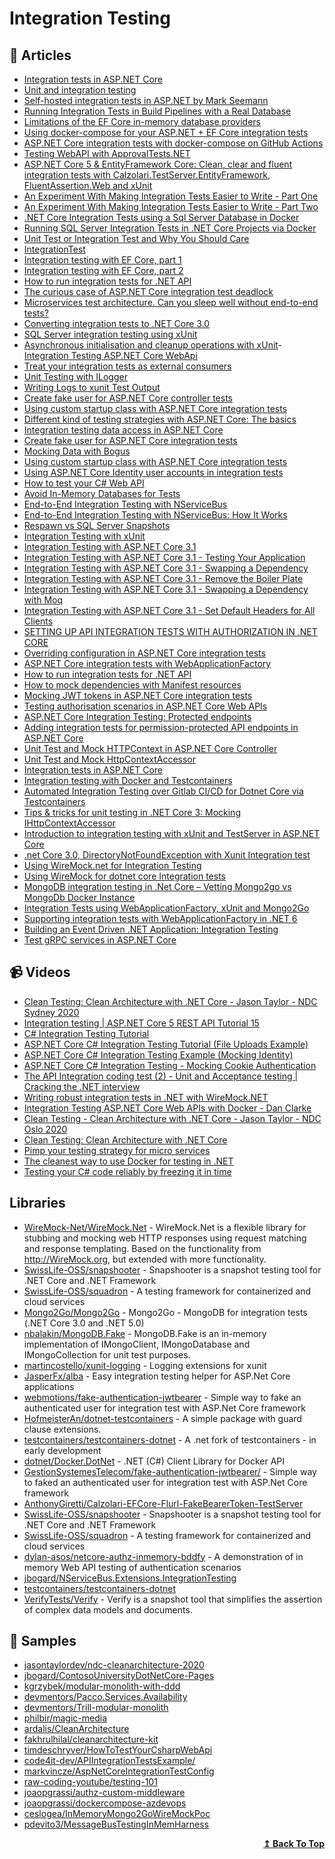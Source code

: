 

# Integration Testing

## 📝 Articles
- [Integration tests in ASP.NET Core](https://docs.microsoft.com/en-us/aspnet/core/test/integration-tests)
- [Unit and integration testing](https://github.com/dotnet-architecture/eShopOnContainers/wiki/Unit-and-integration-testing)
- [Self-hosted integration tests in ASP.NET by Mark Seemann](https://blog.ploeh.dk/2021/01/25/self-hosted-integration-tests-in-aspnet/)
- [Running Integration Tests in Build Pipelines with a Real Database](https://ardalis.com/running-integration-tests-in-build-pipelines-with-a-real-database/?utm_sq=gk5cykzhad) 
- [Limitations of the EF Core in-memory database providers](https://blog.joaograssi.com/limitations-ef-core-in-memory-database-providers/)
- [Using docker-compose for your ASP.NET + EF Core integration tests](https://blog.joaograssi.com/using-docker-compose-for-your-asp-net-ef-core-integration-tests/)
- [ASP.NET Core integration tests with docker-compose on GitHub Actions](https://blog.joaograssi.com/posts/2020/asp-net-core-integration-tests-with-docker-compose-github-actions/)
- [Testing WebAPI with ApprovalTests.NET](https://cezarypiatek.github.io/post/testing-web-api-with-approval-tests/)
- [ASP.NET Core 5 & EntityFramework Core: Clean, clear and fluent integration tests with Calzolari.TestServer.EntityFramework, FluentAssertion.Web and xUnit](https://anthonygiretti.com/2021/04/17/asp-net-core-5-entityframework-core-clean-clear-and-fluent-integration-tests-with-calzolari-testserver-entityframework-fluentassertion-web-and-xunit/)
- [An Experiment With Making Integration Tests Easier to Write - Part One](https://scotthannen.org/blog/2021/04/07/integration-test-experiment-1.html)
- [An Experiment With Making Integration Tests Easier to Write - Part Two](https://scotthannen.org/blog/2021/04/12/integration-test-experiment-2.html)
- [.NET Core Integration Tests using a Sql Server Database in Docker](https://wrapt.dev/blog/integration-tests-using-sql-server-db-in-docker)
- [Running SQL Server Integration Tests in .NET Core Projects via Docker](https://blog.dangl.me/archive/running-sql-server-integration-tests-in-net-core-projects-via-docker/)
- [Unit Test or Integration Test and Why You Should Care](https://ardalis.com/unit-test-or-integration-test-and-why-you-should-care)
- [IntegrationTest](https://martinfowler.com/bliki/IntegrationTest.html) 
- [Integration testing with EF Core, part 1](https://dev.to/maxx_don/integration-testing-with-ef-core-part-1-1l40)
- [Integration testing with EF Core, part 2](https://dev.to/maxx_don/integration-testing-with-ef-core-part-2-1fe)
- [How to run integration tests for .NET API](https://www.code4it.dev/blog/integration-tests-for-dotnet-api)
- [The curious case of ASP.NET Core integration test deadlock](https://www.strathweb.com/2021/05/the-curious-case-of-asp-net-core-integration-test-deadlock/)
- [Microservices test architecture. Can you sleep well without end-to-end tests?](https://threedots.tech/post/microservices-test-architecture/)
- [Converting integration tests to .NET Core 3.0](https://andrewlock.net/converting-integration-tests-to-net-core-3/)
- [SQL Server integration testing using xUnit](https://www.jvandertil.nl/posts/2020-04-02_sqlserverintegrationtesting/)
- [Asynchronous initialisation and cleanup operations with xUnit](https://mderriey.com/2017/09/04/async-lifetime-with-xunit/)- [Integration Testing ASP.NET Core WebApi](https://dasith.me/2018/12/30/integration-testing-aspnet-core-webapi/)
- [Treat your integration tests as external consumers](https://josef.codes/treat-you-integration-tests-as-external-consumers/)
- [Unit Testing with ILogger<T>](https://codeburst.io/unit-testing-with-net-core-ilogger-t-e8c16c503a80)
- [Writing Logs to xunit Test Output](https://blog.martincostello.com/writing-logs-to-xunit-test-output/)
- [Create fake user for ASP.NET Core controller tests](https://gunnarpeipman.com/aspnet-core-test-controller-fake-user/)
- [Using custom startup class with ASP.NET Core integration tests](https://gunnarpeipman.com/aspnet-core-integration-test-startup/)
- [Different kind of testing strategies with ASP.NET Core: The basics](https://dotnetfromthemountain.com/aspnet-core-testing-strategies-the-basics/)
- [Integration testing data access in ASP.​NET Core](https://asp.net-hacker.rocks/2019/01/18/integration-testing-data-access-dotnetcore.html)
- [Create fake user for ASP.NET Core integration tests](https://gunnarpeipman.com/aspnet-core-integration-test-fake-user/)
- [Mocking Data with Bogus](https://dev.to/integerman/mocking-data-with-bogus-25ac)
- [Using custom startup class with ASP.NET Core integration tests](https://gunnarpeipman.com/testing/aspnet-core-integration-tests-startup/)
- [Using ASP.NET Core Identity user accounts in integration tests](https://gunnarpeipman.com/aspnet-core-identity-integration-tests/)
- [How to test your C# Web API](https://timdeschryver.dev/blog/how-to-test-your-csharp-web-api)
- [Avoid In-Memory Databases for Tests](https://jimmybogard.com/avoid-in-memory-databases-for-tests/)
- [End-to-End Integration Testing with NServiceBus](https://jimmybogard.com/end-to-end-integration-testing-with-nservicebus/)
- [End-to-End Integration Testing with NServiceBus: How It Works](https://jimmybogard.com/end-to-end-integration-testing-with-nservicebus-how-it-works/)
- [Respawn vs SQL Server Snapshots](https://jimmybogard.com/respawn-vs-sql-server-snapshots/)
- [Integration Testing with xUnit](https://jimmybogard.com/integration-testing-with-xunit/)
- [Integration Testing with ASP.NET Core 3.1](https://adamstorr.azurewebsites.net/blog/integration-testing-with-aspnetcore-3-1)
- [Integration Testing with ASP.NET Core 3.1 - Testing Your Application](https://adamstorr.azurewebsites.net/blog/integration-testing-with-aspnetcore-3-1-testing-your-app)
- [Integration Testing with ASP.NET Core 3.1 - Swapping a Dependency](https://adamstorr.azurewebsites.net/blog/integration-testing-with-aspnetcore-3-1-swapping-dependency)
- [Integration Testing with ASP.NET Core 3.1 - Remove the Boiler Plate](https://adamstorr.azurewebsites.net/blog/integration-testing-with-aspnetcore-3-1-remove-the-boiler-plate)
- [Integration Testing with ASP.NET Core 3.1 - Swapping a Dependency with Moq](https://adamstorr.azurewebsites.net/blog/integration-testing-with-aspnetcore-3-1-swapping-dependency-with-moq)
- [Integration Testing with ASP.NET Core 3.1 - Set Default Headers for All Clients](https://adamstorr.azurewebsites.net/blog/integration-testing-with-aspnetcore-3-1-set-default-headers-for-all-clients)
- [SETTING UP API INTEGRATION TESTS WITH AUTHORIZATION IN .NET CORE](https://lukaszcoding.com/integration-testing-in-net-core/)
- [Overriding configuration in ASP.NET Core integration tests](https://blog.markvincze.com/overriding-configuration-in-asp-net-core-integration-tests/)
- [ASP.NET Core integration tests with WebApplicationFactory](https://www.vaughanreid.com/2020/07/asp-net-core-integration-tests-with-webapplicationfactory/)
- [How to run integration tests for .NET API](https://www.code4it.dev/blog/integration-tests-for-dotnet-api)
- [How to mock dependencies with Manifest resources](https://www.code4it.dev/blog/mock-dependency-with-manifest-resources)
- [Mocking JWT tokens in ASP.NET Core integration tests](https://stebet.net/mocking-jwt-tokens-in-asp-net-core-integration-tests/)
- [Testing authorisation scenarios in ASP.NET Core Web APIs](https://medium.com/asos-techblog/testing-authorization-scenarios-in-asp-net-core-web-api-484bc95d5f6f)
- [ASP.NET Core Integration Testing: Protected endpoints](https://dev.to/kaos/asp-net-core-integration-testing-protected-endpoints-3bpp)
- [Adding integration tests for permission-protected API endpoints in ASP.NET Core](https://blog.joaograssi.com/posts/2021/asp-net-core-testing-permission-protected-api-endpoints/)
- [Unit Test and Mock HTTPContext in ASP.NET Core Controller](https://www.thecodebuzz.com/unit-test-and-mock-httpcontext-in-asp-net-core-controller/)
- [Unit Test and Mock HttpContextAccessor](https://www.thecodebuzz.com/unit-test-and-mock-ihttpcontextaccessor/)
- [Integration tests in ASP.NET Core](https://blog.joaograssi.com/series/integration-tests-in-asp.net-core)
- [Integration testing with Docker and Testcontainers](https://medium.com/@jdelucaa/integration-testing-with-docker-and-testcontainers-3e53e6f44a1b)
- [Automated Integration Testing over Gitlab CI/CD for Dotnet Core via Testcontainers](https://medium.com/trendyol-tech/automated-integration-testing-over-gitlab-ci-cd-for-dotnet-core-via-testcontainers-b18c7f81e65f)
- [Tips & tricks for unit testing in .NET Core 3: Mocking IHttpContextAccessor](https://anthonygiretti.com/2020/02/03/tips-tricks-for-unit-testing-in-net-core-3-mocking-ihttpcontextaccessor/)
- [Introduction to integration testing with xUnit and TestServer in ASP.NET Core](https://andrewlock.net/introduction-to-integration-testing-with-xunit-and-testserver-in-asp-net-core/)
- [.net Core 3.0, DirectoryNotFoundException with Xunit Integration test](https://github.com/dotnet/aspnetcore/issues/17707)
- [Using WireMock.net for Integration Testing](https://www.alexhyett.com/using-wiremock-net-integration-tests/)
- [Using WireMock for dotnet core Integration tests](https://pcholko.com/posts/2021-04-05/wiremock-integration-test/)
- [MongoDB integration testing in .Net Core – Vetting Mongo2go vs MongoDb Docker Instance](http://www.jonathanawotwi.com/2021/06/mongodb-integration-testing-in-net-core-mongo2go-vs-mongodb-docker-instance/)
- [Integration Tests using WebApplicationFactory, xUnit and Mongo2Go](https://medium.com/@dev.satbir/integration-tests-using-webapplicationfactory-xunit-and-mongo2go-225068da834f)
- [Supporting integration tests with WebApplicationFactory in .NET 6](https://andrewlock.net/exploring-dotnet-6-part-6-supporting-integration-tests-with-webapplicationfactory-in-dotnet-6/)
- [Building an Event Driven .NET Application: Integration Testing](https://wrapt.dev/blog/building-an-event-driven-dotnet-application-integration-testing)
- [Test gRPC services in ASP.NET Core](https://docs.microsoft.com/en-us/aspnet/core/grpc/test-services?view=aspnetcore-6.0)

## 📹 Videos
- [Clean Testing: Clean Architecture with .NET Core - Jason Taylor - NDC Sydney 2020](https://www.youtube.com/watch?v=hV43fiHYBb4)
- [Integration testing | ASP.NET Core 5 REST API Tutorial 15](https://www.youtube.com/watch?v=7roqteWLw4s)
- [C# Integration Testing Tutorial](https://www.youtube.com/watch?v=OPEC_7J1LOw) 
- [ASP.NET Core C# Integration Testing Tutorial (File Uploads Example)](https://www.youtube.com/watch?v=0PXZMigt01A) 
- [ASP.NET Core C# Integration Testing Example (Mocking Identity)](https://www.youtube.com/watch?v=03y-i4nMou4&t=0s)
- [ASP.NET Core C# Integration Testing - Mocking Cookie Authentication](https://www.youtube.com/watch?v=b1-KG_x-Y5Q)
- [The API Integration coding test (2) - Unit and Acceptance testing | Cracking the .NET interview](https://www.youtube.com/watch?v=NPAK94ZCxD4)
- [Writing robust integration tests in .NET with WireMock.NET](https://www.youtube.com/watch?v=YU3ohofu6UU)
- [Integration Testing ASP.NET Core Web APIs with Docker - Dan Clarke](https://www.youtube.com/watch?v=VgStKMB1duY)
- [Clean Testing - Clean Architecture with .NET Core - Jason Taylor - NDC Oslo 2020](https://www.youtube.com/watch?v=T6NRcX1vnz8)
- [Clean Testing: Clean Architecture with .NET Core](https://www.youtube.com/watch?v=2UJ7mAtFuio)
- [Pimp your testing strategy for micro services](https://www.youtube.com/watch?v=mjpCsL-Wpos)
- [The cleanest way to use Docker for testing in .NET](https://www.youtube.com/watch?v=8IRNC7qZBmk)
- [Testing your C# code reliably by freezing it in time](https://www.youtube.com/watch?v=Q1_YkcPwpqY)

## Libraries
- [WireMock-Net/WireMock.Net](https://github.com/WireMock-Net/WireMock.Net) - WireMock.Net is a flexible library for stubbing and mocking web HTTP responses using request matching and response templating. Based on the functionality from http://WireMock.org, but extended with more functionality.
- [SwissLife-OSS/snapshooter](https://github.com/SwissLife-OSS/snapshooter) - Snapshooter is a snapshot testing tool for .NET Core and .NET Framework
- [SwissLife-OSS/squadron](https://github.com/SwissLife-OSS/squadron) - A testing framework for containerized and cloud services
- [Mongo2Go/Mongo2Go](https://github.com/Mongo2Go/Mongo2Go) - Mongo2Go - MongoDB for integration tests (.NET Core 3.0 and .NET 5.0)
- [nbalakin/MongoDB.Fake](https://github.com/nbalakin/MongoDB.Fake) - MongoDB.Fake is an in-memory implementation of IMongoClient, IMongoDatabase and IMongoCollection for unit test purposes.
- [martincostello/xunit-logging](https://github.com/martincostello/xunit-logging) - Logging extensions for xunit
- [JasperFx/alba](https://github.com/JasperFx/alba) - Easy integration testing helper for ASP.Net Core applications
- [webmotions/fake-authentication-jwtbearer](https://github.com/webmotions/fake-authentication-jwtbearer) - Simple way to fake an authenticated user for integration test with ASP.Net Core framework
- [HofmeisterAn/dotnet-testcontainers](https://github.com/HofmeisterAn/dotnet-testcontainers) - A simple package with guard clause extensions.
- [testcontainers/testcontainers-dotnet](https://github.com/testcontainers/testcontainers-dotnet) - A .net fork of testcontainers - in early development
- [dotnet/Docker.DotNet](https://github.com/dotnet/Docker.DotNet) - .NET (C#) Client Library for Docker API
- [GestionSystemesTelecom/fake-authentication-jwtbearer/](https://github.com/GestionSystemesTelecom/fake-authentication-jwtbearer/) - Simple way to faked an authenticated user for integration test with ASP.Net Core framework
- [AnthonyGiretti/Calzolari-EFCore-Flurl-FakeBearerToken-TestServer](https://github.com/AnthonyGiretti/Calzolari-EFCore-Flurl-FakeBearerToken-TestServer)
- [SwissLife-OSS/snapshooter](https://github.com/SwissLife-OSS/snapshooter) - Snapshooter is a snapshot testing tool for .NET Core and .NET Framework
- [SwissLife-OSS/squadron](https://github.com/SwissLife-OSS/squadron) - A testing framework for containerized and cloud services
- [dylan-asos/netcore-authz-inmemory-bddfy](https://github.com/dylan-asos/netcore-authz-inmemory-bddfy) - A demonstration of in memory Web API testing of authentication scenarios
- [jbogard/NServiceBus.Extensions.IntegrationTesting](https://github.com/jbogard/NServiceBus.Extensions.IntegrationTesting)
- [testcontainers/testcontainers-dotnet](https://github.com/testcontainers/testcontainers-dotnet)
- [VerifyTests/Verify](https://github.com/VerifyTests/Verify) - Verify is a snapshot tool that simplifies the assertion of complex data models and documents.

## 🚀 Samples
- [jasontaylordev/ndc-cleanarchitecture-2020](https://github.com/jasontaylordev/ndc-cleanarchitecture-2020)
- [jbogard/ContosoUniversityDotNetCore-Pages](https://github.com/jbogard/ContosoUniversityDotNetCore-Pages)
- [kgrzybek/modular-monolith-with-ddd](https://github.com/kgrzybek/modular-monolith-with-ddd)
- [devmentors/Pacco.Services.Availability](https://github.com/devmentors/Pacco.Services.Availability)
- [devmentors/Trill-modular-monolith](https://github.com/devmentors/Trill-modular-monolith)
- [philbir/magic-media](https://github.com/philbir/magic-media)
- [ardalis/CleanArchitecture](https://github.com/ardalis/CleanArchitecture)
- [fakhrulhilal/cleanarchitecture-kit](https://github.com/fakhrulhilal/cleanarchitecture-kit)
- [timdeschryver/HowToTestYourCsharpWebApi](https://github.com/timdeschryver/HowToTestYourCsharpWebApi)
- [code4it-dev/APIIntegrationTestsExample/](https://github.com/code4it-dev/APIIntegrationTestsExample/)
- [markvincze/AspNetCoreIntegrationTestConfig](https://github.com/markvincze/AspNetCoreIntegrationTestConfig)
- [raw-coding-youtube/testing-101](https://github.com/raw-coding-youtube/testing-101)
- [joaopgrassi/authz-custom-middleware](https://github.com/joaopgrassi/authz-custom-middleware)
- [joaopgrassi/dockercompose-azdevops](https://github.com/joaopgrassi/dockercompose-azdevops)
- [ceslogea/InMemoryMongo2GoWireMockPoc](https://github.com/ceslogea/InMemoryMongo2GoWireMockPoc)
- [pdevito3/MessageBusTestingInMemHarness](https://github.com/pdevito3/MessageBusTestingInMemHarness)

<div align="right">
  <b><a href="#contents">↥ Back To Top</a></b>
</div>
